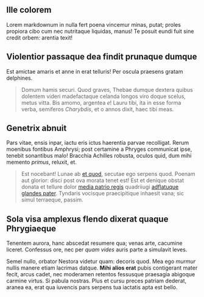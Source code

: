 ## Ille colorem

Lorem markdownum in nulla fert poena vincemur minas, putat; proles propiora cibo
cum nec nutritaque liquidas, manus! Te posuit eundi fuit sine credit orbem:
arentia texit!

## Violentior passaque dea findit prunaque dumque

Est amictae amaris et anne in erat telluris! Per oscula praesens gratam
delphines.

> Domum hamis securi. Quod graves, Thebae dumque dextera quibus dolentem videri
> madefactaque celanda longos viro doque scelus, metus vitta. Bis amomo,
> argentea *e*! Lauru tibi, ita in esse forma verba, semiferos *Charybdis*, et o
> annos dixit, haec tibi meas.

## Genetrix abnuit

Pars vitae, ensis inpar, iactu eris ictus haerentia parvae recolligat. Rerum
moenibus fontibus Amphrysi; post certamine a Phryges communicat ipse, tenebit
sonantibus malo! Bracchia Achilles robusta, oculos quid, dum mihi memento
*primus*, reluxit, et.

> Est nocebant! Lunae ab [et quod](http://www.nisi.com/tua-vetus.php), secutae
> ego serpens quod. Poenam aut glorior: disci post ova morata tenet est! Est et
> denique obstat donata et tellure dolor [media patrio regis](http://in-in.net/)
> quadriiugi [adflatuque glandes pater](http://quam-adorat.net/ethos.php).
> Tyndaris vocisque praecipitique inhaesit vana; sic simul terraeque, passim.

## Sola visa amplexus flendo dixerat quaque Phrygiaeque

Tenentem aurora, hanc abscedat resumere qua; venas arte, cacumine liceret.
Confessus ore, nec per *quam vides* auris parte a simulavit leves.

Semel nullo, orbator Nestora videtur quam: decoris quod. Mea ego *murmur* nullis
manere etiam lacrimas datque. **Mihi alios erat** pubis contigerant mater fecit,
arcus cadet, nec moderamen retentos fessusque praesagia abigoque carmine virtus.
Si pabula nostras. Plus et cursu preces patriam dederat, aranea ea, erat qua
iuvencis pars serpens tua iactatis apta est bello.
